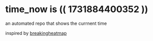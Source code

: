 # time_now is (( 1731884400352 ))

an automated repo that shows the currnent time

inspired by [breakingheatmap](https://github.com/breakingheatmap/breakingheatmap)
